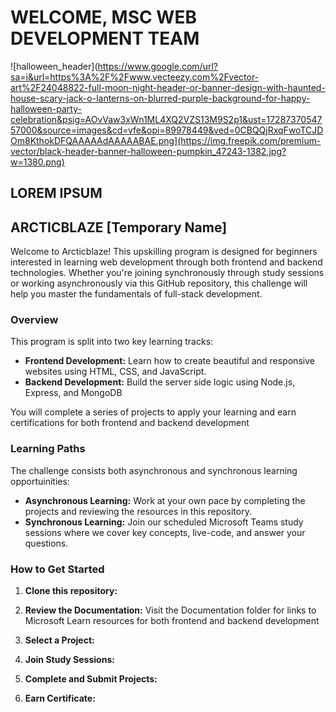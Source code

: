 # WELCOME, MSC WEB DEVELOPMENT TEAM

![halloween_header](https://www.google.com/url?sa=i&url=https%3A%2F%2Fwww.vecteezy.com%2Fvector-art%2F24048822-full-moon-night-header-or-banner-design-with-haunted-house-scary-jack-o-lanterns-on-blurred-purple-background-for-happy-halloween-party-celebration&psig=AOvVaw3xWn1ML4XQ2VZS13M9S2p1&ust=1728737054757000&source=images&cd=vfe&opi=89978449&ved=0CBQQjRxqFwoTCJDOm8KthokDFQAAAAAdAAAAABAE.png](https://img.freepik.com/premium-vector/black-header-banner-halloween-pumpkin_47243-1382.jpg?w=1380.png)

## LOREM IPSUM

## ARCTICBLAZE [Temporary Name]

Welcome to Arcticblaze! This upskilling program is designed for beginners interested in learning web development through both frontend and backend technologies. Whether you're joining synchronously through study sessions or working asynchronously via this GitHub repository, this challenge will help you master the fundamentals of full-stack development.

### Overview

This program is split into two key learning tracks:

* **Frontend Development:** Learn how to create beautiful and responsive websites using HTML, CSS, and JavaScript.
* **Backend Development:** Build the server side logic using Node.js, Express, and MongoDB

You will complete a series of projects to apply your learning and earn certifications for both frontend and backend development

### Learning Paths

The challenge consists both asynchronous and synchronous learning opportuinities:

* **Asynchronous Learning:** Work at your own pace by completing the projects and reviewing the resources in this repository.
* **Synchronous Learning:** Join our scheduled Microsoft Teams study sessions where we cover key concepts, live-code, and answer your questions.

### How to Get Started

1. **Clone this repository:**

2. **Review the Documentation:** Visit the Documentation folder for links to Microsoft Learn resources for both frontend and backend development
3. **Select a Project:** 
4. **Join Study Sessions:**
5. **Complete and Submit Projects:**
6. **Earn Certificate:**

